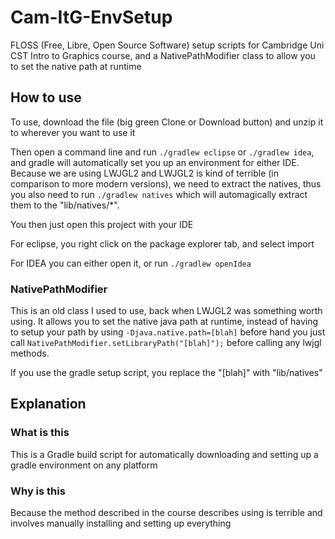 # Cam-ItG-EnvSetup
FLOSS (Free, Libre, Open Source Software) setup scripts for Cambridge Uni CST Intro to Graphics course, and a NativePathModifier class to allow you to set the native path at runtime

## How to use

To use, download the file (big green Clone or Download button) and unzip it to wherever you want to use it

Then open a command line and run `./gradlew eclipse` or `./gradlew idea`, and gradle will automatically set you up
an environment for either IDE. Because we are using LWJGL2 and LWJGL2 is kind of terrible (in comparison to more modern
versions), we need to extract the natives, thus you also need to run `./gradlew natives` which will automagically extract
them to the "lib/natives/*".

You then just open this project with your IDE 

For eclipse, you right click on the package explorer tab, and select import

For IDEA you can either open it, or run `./gradlew openIdea`

### NativePathModifier

This is an old class I used to use, back when LWJGL2 was something worth using. It allows you to set the native java path
at runtime, instead of having to setup your path by using `-Djava.native.path=[blah]` before 
hand you just call `NativePathModifier.setLibraryPath("[blah]");` before calling any lwjgl methods.

If you use the gradle setup script, you replace the "[blah]" with "lib/natives"

## Explanation

### What is this
This is a Gradle build script for automatically downloading and setting up a gradle environment on any platform

### Why is this
Because the method described in the course describes using is terrible and involves manually installing and setting up everything

